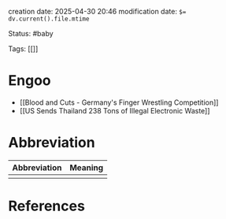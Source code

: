 creation date: 2025-04-30 20:46
modification date: `$= dv.current().file.mtime`

Status: #baby 

Tags: [[]]

# Engoo

- [[Blood and Cuts - Germany's Finger Wrestling Competition]]
- [[US Sends Thailand 238 Tons of Illegal Electronic Waste]]











# Abbreviation

| Abbreviation | Meaning |
| ------------ | ------- |
|              |         |


# References